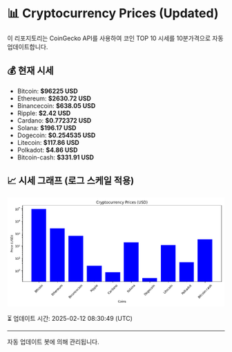 
# 📊 Cryptocurrency Prices (Updated)

이 리포지토리는 CoinGecko API를 사용하여 코인 TOP 10 시세를 10분가격으로 자동 업데이트합니다.

## 💰 현재 시세
- Bitcoin: **$96225 USD**
- Ethereum: **$2630.72 USD**
- Binancecoin: **$638.05 USD**
- Ripple: **$2.42 USD**
- Cardano: **$0.772372 USD**
- Solana: **$196.17 USD**
- Dogecoin: **$0.254535 USD**
- Litecoin: **$117.86 USD**
- Polkadot: **$4.86 USD**
- Bitcoin-cash: **$331.91 USD**

## 📈 시세 그래프 (로그 스케일 적용)
![Crypto Prices](crypto_prices.png)

⏳ 업데이트 시간: 2025-02-12 08:30:49 (UTC)

---
자동 업데이트 봇에 의해 관리됩니다.
